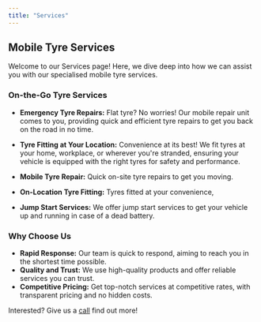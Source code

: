 ```yaml
---
title: "Services"
---
```


## Mobile Tyre  Services

Welcome to our Services page! Here, we dive deep into how we can assist you with our specialised mobile tyre services.

### On-the-Go Tyre Services

- **Emergency Tyre Repairs:** Flat tyre? No worries! Our mobile repair unit comes to you, providing quick and efficient tyre repairs to get you back on the road in no time.
- **Tyre Fitting at Your Location:** Convenience at its best! We fit tyres at your home, workplace, or wherever you're stranded, ensuring your vehicle is equipped with the right tyres for safety and performance.

- **Mobile Tyre Repair:** Quick on-site tyre repairs to get you moving.
- **On-Location Tyre Fitting:** Tyres fitted at your convenience,
- **Jump Start Services:** We offer jump start services to get your vehicle up and running in case of a dead battery.

### Why Choose Us

- **Rapid Response:** Our team is quick to respond, aiming to reach you in the shortest time possible.
- **Quality and Trust:** We use high-quality products and offer reliable services you can trust.
- **Competitive Pricing:** Get top-notch services at competitive rates, with transparent pricing and no hidden costs.

Interested? Give us a [call](tell:+447592187333) find out more!
